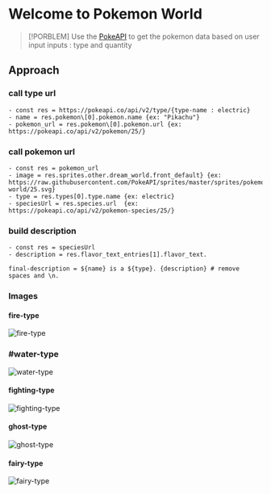 # Welcome to Pokemon World

> [!PORBLEM]
> Use the [PokeAPI](https://pokeapi.co/) to get the pokemon data based on user input
> inputs : type and quantity

## Approach

### call type url

    - const res = https://pokeapi.co/api/v2/type/{type-name : electric}
    - name = res.pokemon\[0].pokemon.name {ex: "Pikachu"}
    - pokemon_url = res.pokemon\[0].pokemon.url {ex: https://pokeapi.co/api/v2/pokemon/25/}

### call pokemon url

    - const res = pokemon_url
    - image = res.sprites.other.dream_world.front_default} {ex: https://raw.githubusercontent.com/PokeAPI/sprites/master/sprites/pokemon/other/dream-world/25.svg}
    - type = res.types[0].type.name {ex: electric}
    - speciesUrl = res.species.url  {ex: https://pokeapi.co/api/v2/pokemon-species/25/}

### build description

    - const res = speciesUrl
    - description = res.flavor_text_entries[1].flavor_text.

    final-description = ${name} is a ${type}. {description} # remove spaces and \n.

### Images

#### fire-type

![fire-type](./assets/fire-type.png)

### #water-type

![water-type](./assets/water-type.png)

#### fighting-type

![fighting-type](./assets/fighting-type.png)

#### ghost-type

![ghost-type](./assets/ghost-type.png)

#### fairy-type

![fairy-type](./assets/fairy-type.png)
